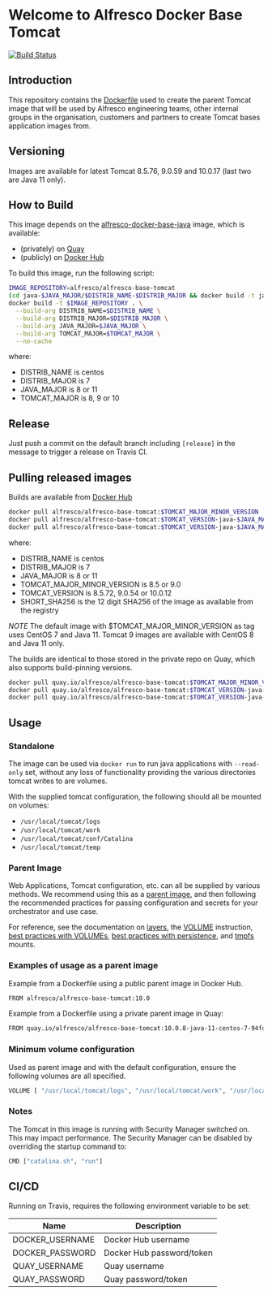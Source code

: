# Welcome to Alfresco Docker Base Tomcat

[![Build Status](https://travis-ci.com/Alfresco/alfresco-docker-base-tomcat.svg?branch=master)](https://travis-ci.com/Alfresco/alfresco-docker-base-tomcat)

## Introduction

This repository contains the [Dockerfile](Dockerfile) used to create the parent Tomcat image that will be used by Alfresco engineering teams,
other internal groups in the organisation, customers and partners to create Tomcat bases application images from.

## Versioning

Images are available for latest Tomcat 8.5.76, 9.0.59 and 10.0.17 (last two are Java 11 only).

## How to Build

This image depends on the [alfresco-docker-base-java](https://github.com/Alfresco/alfresco-docker-base-java) image,
which is available:

* (privately) on [Quay](https://quay.io/repository/alfresco/alfresco-base-java)
* (publicly) on [Docker Hub](https://hub.docker.com/r/alfresco/alfresco-base-java)

To build this image, run the following script:

```bash
IMAGE_REPOSITORY=alfresco/alfresco-base-tomcat
(cd java-$JAVA_MAJOR/$DISTRIB_NAME-$DISTRIB_MAJOR && docker build -t java-$JAVA_MAJOR-$DISTRIB_NAME-$DISTRIB_MAJOR .)
docker build -t $IMAGE_REPOSITORY . \
  --build-arg DISTRIB_NAME=$DISTRIB_NAME \
  --build-arg DISTRIB_MAJOR=$DISTRIB_MAJOR \
  --build-arg JAVA_MAJOR=$JAVA_MAJOR \
  --build-arg TOMCAT_MAJOR=$TOMCAT_MAJOR \
  --no-cache
```
where:
* DISTRIB_NAME is centos
* DISTRIB_MAJOR is 7
* JAVA_MAJOR is 8 or 11
* TOMCAT_MAJOR is 8, 9 or 10

## Release

Just push a commit on the default branch including `[release]` in the message to trigger a release on Travis CI.

## Pulling released images

Builds are available from [Docker Hub](https://hub.docker.com/r/alfresco/alfresco-base-tomcat)

```bash
docker pull alfresco/alfresco-base-tomcat:$TOMCAT_MAJOR_MINOR_VERSION 
docker pull alfresco/alfresco-base-tomcat:$TOMCAT_VERSION-java-$JAVA_MAJOR-$DISTRIB_NAME-$DISTRIB_MAJOR
docker pull alfresco/alfresco-base-tomcat:$TOMCAT_VERSION-java-$JAVA_MAJOR-$DISTRIB_NAME-$DISTRIB_MAJOR-$SHORT_SHA256
```

where:
* DISTRIB_NAME is centos
* DISTRIB_MAJOR is 7
* JAVA_MAJOR is 8 or 11
* TOMCAT_MAJOR_MINOR_VERSION is 8.5 or 9.0
* TOMCAT_VERSION is 8.5.72, 9.0.54 or 10.0.12
* SHORT_SHA256 is the 12 digit SHA256 of the image as available from the registry

*NOTE*
The default image with $TOMCAT_MAJOR_MINOR_VERSION as tag uses CentOS 7 and Java 11.
Tomcat 9 images are available with CentOS 8 and Java 11 only.

The builds are identical to those stored in the private repo on Quay, which also supports build-pinning versions.

```bash
docker pull quay.io/alfresco/alfresco-base-tomcat:$TOMCAT_MAJOR_MINOR_VERSION
docker pull quay.io/alfresco/alfresco-base-tomcat:$TOMCAT_VERSION-java-$JAVA_MAJOR-$DISTRIB_NAME-$DISTRIB_MAJOR
docker pull quay.io/alfresco/alfresco-base-tomcat:$TOMCAT_VERSION-java-$JAVA_MAJOR-$DISTRIB_NAME-$DISTRIB_MAJOR-$SHORT_SHA256
```

## Usage

### Standalone

The image can be used via `docker run` to run java applications with `--read-only` set,
without any loss of functionality providing the various directories tomcat writes to are volumes.

With the supplied tomcat configuration, the following should all be mounted on volumes:

* `/usr/local/tomcat/logs`
* `/usr/local/tomcat/work`
* `/usr/local/tomcat/conf/Catalina`
* `/usr/local/tomcat/temp`

### Parent Image

Web Applications, Tomcat configuration, etc. can all be supplied by various  methods.
We recommend using this as a [parent image](https://docs.docker.com/glossary/?term=parent%20image),
and then following the  recommended practices for passing configuration and secrets for your orchestrator and use case.

For reference, see the documentation on
[layers](https://docs.docker.com/storage/storagedriver/#container-and-layers),
the
[VOLUME](https://docs.docker.com/engine/reference/builder/#volume)
instruction,
[best practices with VOLUMEs](https://docs.docker.com/develop/develop-images/dockerfile_best-practices/#volume),
[best practices with persistence](https://docs.docker.com/develop/dev-best-practices/#where-and-how-to-persist-application-data),
and
[tmpfs](https://docs.docker.com/storage/tmpfs/) mounts.

### Examples of usage as a parent image

Example from a Dockerfile using a public parent image in Docker Hub.

```bash
FROM alfresco/alfresco-base-tomcat:10.0
```

Example from a Dockerfile using a private parent image in Quay:

```bash
FROM quay.io/alfresco/alfresco-base-tomcat:10.0.8-java-11-centos-7-94fdb78396b6
```

### Minimum volume configuration

Used as parent image and with the default configuration, ensure the following
volumes are all specified.

<!-- markdownlint-disable MD013 -->

```bash
VOLUME [ "/usr/local/tomcat/logs", "/usr/local/tomcat/work", "/usr/local/tomcat/conf/Catalina", "/usr/local/tomcat/temp" ]
```
### Notes

The Tomcat in this image is running with Security Manager switched on. This may impact performance. The Security Manager can be disabled by overriding the startup command to:
```bash
CMD ["catalina.sh", "run"]
```

## CI/CD

Running on Travis, requires the following environment variable to be set:

| Name | Description |
|------|-------------|
| DOCKER_USERNAME | Docker Hub username |
| DOCKER_PASSWORD | Docker Hub password/token |
| QUAY_USERNAME | Quay username |
| QUAY_PASSWORD | Quay password/token |
